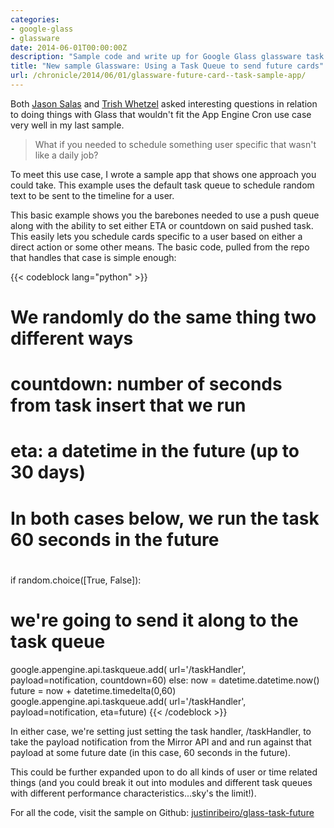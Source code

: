 ```yaml
---
categories:
- google-glass
- glassware
date: 2014-06-01T00:00:00Z
description: "Sample code and write up for Google Glass glassware task queue and future card sending in Mirror API and App Engine."
title: "New sample Glassware: Using a Task Queue to send future cards"
url: /chronicle/2014/06/01/glassware-future-card--task-sample-app/
---
```


Both [Jason Salas](https://plus.google.com/116113014152499702246) and [Trish Whetzel](https://plus.google.com/115797992002431544380) asked interesting questions in relation to doing things with Glass that wouldn't fit the App Engine Cron use case very well in my last sample.

> What if you needed to schedule something user specific that wasn't like a daily job?

To meet this use case, I wrote a sample app that shows one approach you could take. This example uses the default task queue to schedule random text to be sent to the timeline for a user.

This basic example shows you the barebones needed to use a push queue along with the ability to set either ETA or countdown on said pushed task. This easily lets you schedule cards specific to a user based on either a direct action or some other means. The basic code, pulled from the repo that handles that case is simple enough:

{{< codeblock lang="python" >}}
# We randomly do the same thing two different ways
#   countdown: number of seconds from task insert that we run
#   eta: a datetime in the future (up to 30 days)
#
# In both cases below, we run the task 60 seconds in the future
#
if random.choice([True, False]):
  # we're going to send it along to the task queue
  google.appengine.api.taskqueue.add(
    url='/taskHandler',
    payload=notification,
    countdown=60)
else:
  now = datetime.datetime.now()
  future = now + datetime.timedelta(0,60)
  google.appengine.api.taskqueue.add(
    url='/taskHandler',
    payload=notification,
    eta=future)
{{< /codeblock >}}

In either case, we're setting just setting the task handler, /taskHandler, to take the payload notification from the Mirror API and and run against that payload at some future date (in this case, 60 seconds in the future).

This could be further expanded upon to do all kinds of user or time related things (and you could break it out into modules and different task queues with different performance characteristics...sky's the limit!).

For all the code, visit the sample on Github: [justinribeiro/glass-task-future](https://github.com/justinribeiro/glass-task-future/)

